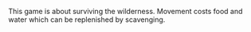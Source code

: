 This game is about surviving the wilderness. Movement costs food and water which can be replenished by scavenging.

